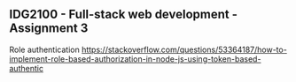 ## IDG2100 - Full-stack web development - Assignment 3 ##

Role authentication
https://stackoverflow.com/questions/53364187/how-to-implement-role-based-authorization-in-node-js-using-token-based-authentic
